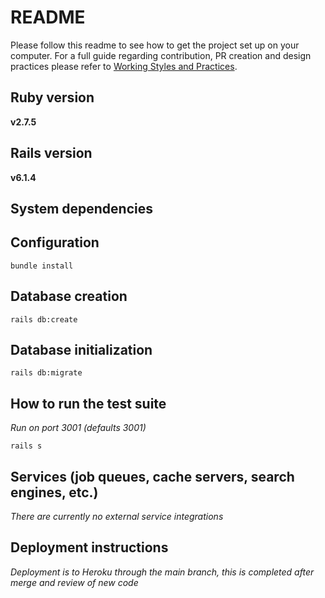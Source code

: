 # README

Please follow this readme to see how to get the project set up on your computer. For a full guide regarding contribution, PR creation and design practices please refer to [Working Styles and Practices](https://github.com/LofftApp/.github/wiki/Lofft-Working-styles).

## Ruby version

**v2.7.5**

## Rails version

**v6.1.4**

## System dependencies

## Configuration

```
bundle install
```

## Database creation

```
rails db:create
```

## Database initialization

```
rails db:migrate
```

## How to run the test suite

_Run on port 3001 (defaults 3001)_

```
rails s
```

## Services (job queues, cache servers, search engines, etc.)

_There are currently no external service integrations_

## Deployment instructions

_Deployment is to Heroku through the main branch, this is completed after merge and review of new code_
